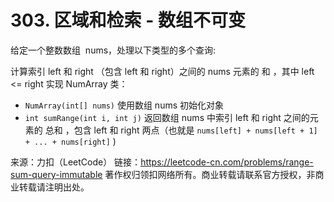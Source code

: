 # 303. 区域和检索 - 数组不可变

给定一个整数数组  nums，处理以下类型的多个查询:

计算索引 left 和 right （包含 left 和 right）之间的 nums 元素的 和 ，其中 left <= right
实现 NumArray 类：

* `NumArray(int[] nums)` 使用数组 nums 初始化对象
* `int sumRange(int i, int j)` 返回数组 nums 中索引 left 和 right 之间的元素的 总和 ，包含 left 和 right 两点（也就是 `nums[left] + nums[left + 1] + ... + nums[right]` )

来源：力扣（LeetCode）
链接：https://leetcode-cn.com/problems/range-sum-query-immutable
著作权归领扣网络所有。商业转载请联系官方授权，非商业转载请注明出处。